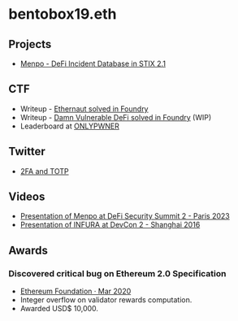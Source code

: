 # bentobox19.eth

## Projects

* [Menpo - DeFi Incident Database in STIX 2.1](https://github.com/metamask/menpo)

## CTF

* Writeup - [Ethernaut solved in Foundry](https://github.com/bentobox19/ethernaut-foundry/blob/main/writeups.md)
* Writeup - [Damn Vulnerable DeFi solved in Foundry](https://github.com/bentobox19/damn-vulnerable-defi-foundry/blob/main/writeups.md) (WIP)
* Leaderboard at [ONLYPWNER](https://onlypwner.xyz/leaderboard)

## Twitter

* [2FA and TOTP](https://twitter.com/bentobox19_/status/1538733636828205056)

## Videos

* [Presentation of Menpo at DeFi Security Summit 2 - Paris 2023](https://www.youtube.com/watch?v=D4qRiKpj1go)
* [Presentation of INFURA at DevCon 2 - Shanghai 2016](https://www.youtube.com/watch?v=4efkhhLRmjs)

## Awards

### Discovered critical bug on Ethereum 2.0 Specification

* [Ethereum Foundation · Mar 2020](https://blog.ethereum.org/2020/03/31/eth2-quick-update-no-10/)
* Integer overflow on validator rewards computation.
* Awarded USD$ 10,000.
